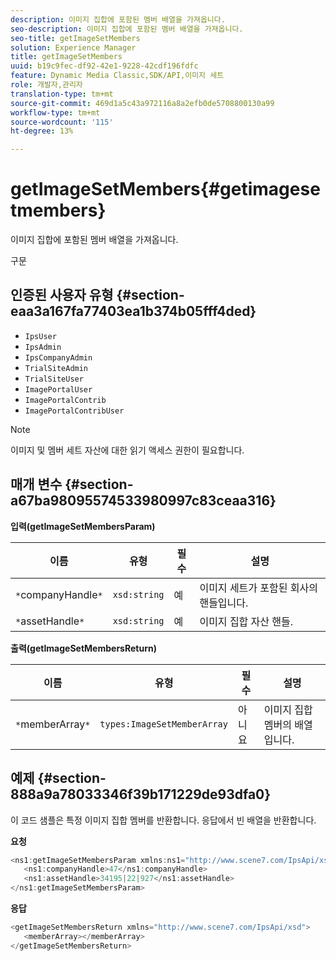 ```yaml
---
description: 이미지 집합에 포함된 멤버 배열을 가져옵니다.
seo-description: 이미지 집합에 포함된 멤버 배열을 가져옵니다.
seo-title: getImageSetMembers
solution: Experience Manager
title: getImageSetMembers
uuid: b19c9fec-df92-42e1-9228-42cdf196fdfc
feature: Dynamic Media Classic,SDK/API,이미지 세트
role: 개발자,관리자
translation-type: tm+mt
source-git-commit: 469d1a5c43a972116a8a2efb0de5708800130a99
workflow-type: tm+mt
source-wordcount: '115'
ht-degree: 13%

---
```



# getImageSetMembers{#getimagesetmembers}

이미지 집합에 포함된 멤버 배열을 가져옵니다.

구문

## 인증된 사용자 유형 {#section-eaa3a167fa77403ea1b374b05fff4ded}

* `IpsUser`
* `IpsAdmin`
* `IpsCompanyAdmin`
* `TrialSiteAdmin`
* `TrialSiteUser`
* `ImagePortalUser`
* `ImagePortalContrib`
* `ImagePortalContribUser`

>[!NOTE]
>
>이미지 및 멤버 세트 자산에 대한 읽기 액세스 권한이 필요합니다.

## 매개 변수 {#section-a67ba98095574533980997c83ceaa316}

**입력(getImageSetMembersParam)**

| 이름 | 유형 | 필수 | 설명 |
|---|---|---|---|
| `*`companyHandle`*` | `xsd:string` | 예 | 이미지 세트가 포함된 회사의 핸들입니다. |
| `*`assetHandle`*` | `xsd:string` | 예 | 이미지 집합 자산 핸들. |

**출력(getImageSetMembersReturn)**

| 이름 | 유형 | 필수 | 설명 |
|---|---|---|---|
| `*`memberArray`*` | `types:ImageSetMemberArray` | 아니요 | 이미지 집합 멤버의 배열입니다. |

## 예제 {#section-888a9a78033346f39b171229de93dfa0}

이 코드 샘플은 특정 이미지 집합 멤버를 반환합니다. 응답에서 빈 배열을 반환합니다.

**요청**

```java
<ns1:getImageSetMembersParam xmlns:ns1="http://www.scene7.com/IpsApi/xsd">
   <ns1:companyHandle>47</ns1:companyHandle>
   <ns1:assetHandle>34195|22|927</ns1:assetHandle>
</ns1:getImageSetMembersParam>
```

**응답**

```java
<getImageSetMembersReturn xmlns="http://www.scene7.com/IpsApi/xsd">
   <memberArray></memberArray>
</getImageSetMembersReturn>
```

